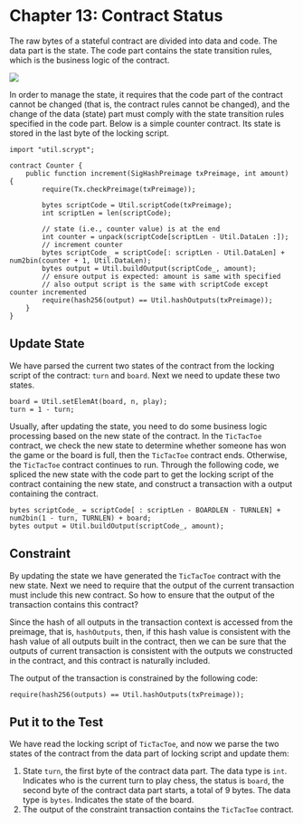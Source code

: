 # Chapter 13: Contract Status

The raw bytes of a stateful contract are divided into data and code. The data part is the state. The code part contains the state transition rules, which is the business logic of the contract.

![](https://img-blog.csdnimg.cn/20200712230128735.png?x-oss-process=image/watermark,type_ZmFuZ3poZW5naGVpdGk,shadow_10,text_aHR0cHM6Ly9ibG9nLmNzZG4ubmV0L2ZyZWVkb21oZXJv,size_16,color_FFFFFF,t_70#pic_center)

In order to manage the state, it requires that the code part of the contract cannot be changed (that is, the contract rules cannot be changed), and the change of the data (state) part must comply with the state transition rules specified in the code part. Below is a simple counter contract. Its state is stored in the last byte of the locking script.


```solidity
import "util.scrypt";

contract Counter {
    public function increment(SigHashPreimage txPreimage, int amount) {
        require(Tx.checkPreimage(txPreimage));

        bytes scriptCode = Util.scriptCode(txPreimage);
        int scriptLen = len(scriptCode);

        // state (i.e., counter value) is at the end
        int counter = unpack(scriptCode[scriptLen - Util.DataLen :]);
        // increment counter
        bytes scriptCode_ = scriptCode[: scriptLen - Util.DataLen] + num2bin(counter + 1, Util.DataLen);
        bytes output = Util.buildOutput(scriptCode_, amount);
        // ensure output is expected: amount is same with specified
        // also output script is the same with scriptCode except counter incremented
        require(hash256(output) == Util.hashOutputs(txPreimage));
    }
}
```

## Update State

We have parsed the current two states of the contract from the locking script of the contract: `turn` and `board`. Next we need to update these two states.

```solidity
board = Util.setElemAt(board, n, play);
turn = 1 - turn;
```


Usually, after updating the state, you need to do some business logic processing based on the new state of the contract. In the `TicTacToe` contract, we check the new state to determine whether someone has won the game or the board is full, then the `TicTacToe` contract ends. Otherwise, the `TicTacToe` contract continues to run. Through the following code, we spliced the new state with the code part to get the locking script of the contract containing the new state, and construct a transaction with a output containing the contract.

```solidity
bytes scriptCode_ = scriptCode[ : scriptLen - BOARDLEN - TURNLEN] + num2bin(1 - turn, TURNLEN) + board;
bytes output = Util.buildOutput(scriptCode_, amount);
```
  
## Constraint

By updating the state we have generated the `TicTacToe` contract with the new state. Next we need to require that the output of the current transaction must include this new contract. So how to ensure that the output of the transaction contains this contract?

Since the hash of all outputs in the transaction context is accessed from the preimage, that is, `hashOutputs`, then, if this hash value is consistent with the hash value of all outputs built in the contract, then we can be sure that the outputs of current transaction is consistent with the outputs we constructed in the contract, and this contract is naturally included.

The output of the transaction is constrained by the following code:

```solidity
require(hash256(outputs) == Util.hashOutputs(txPreimage));
```


## Put it to the Test

We have read the locking script of `TicTacToe`, and now we parse the two states of the contract from the data part of locking script and update them:

1. State `turn`, the first byte of the contract data part. The data type is `int`. Indicates who is the current turn to play chess, the status is `board`, the second byte of the contract data part starts, a total of 9 bytes. The data type is `bytes`. Indicates the state of the board.
2. The output of the constraint transaction contains the `TicTacToe` contract.